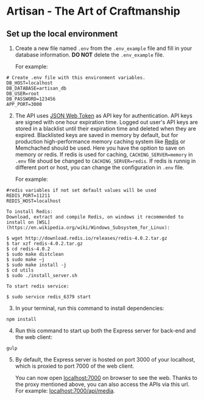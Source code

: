 # Artisan - The Art of Craftmanship

## Set up the local environment
1. Create a new file named `.env` from the `.env_example` file and fill in your database information. **DO NOT** delete the `.env_example` file.

   For example:
```
# Create .env file with this environment variables.
DB_HOST=localhost
DB_DATABASE=artisan_db
DB_USER=root
DB_PASSWORD=123456
APP_PORT=3000
```

2. The API uses [JSON Web Token](https://en.wikipedia.org/wiki/JSON_Web_Token) as API key for authentication. API keys are signed with one hour expiration time. Logged out user's API keys are stored in a blacklist until their expiration time and deleted when they are expired. Blacklisted keys are saved in memory by default, but for production high-performance memory caching system like [Redis](https://redis.io/) or Memchached should be used. Here you have the opition to save on memory or redis. If redis is used for caching, `CACHING_SERVER=memory` in `.env` file shoud be changed to `CACHING_SERVER=redis`. If redis is runnig in different port or host, you can change the configuration in `.env` file.

	For example:
```
#redis variables if not set default values will be used
REDIS_PORT=11211
REDIS_HOST=localhost
```

	To install Redis:
	Download, extract and compile Redis, on windows it recommended to install on [WSL](https://en.wikipedia.org/wiki/Windows_Subsystem_for_Linux):
```shelll
$ wget http://download.redis.io/releases/redis-4.0.2.tar.gz
$ tar xzf redis-4.0.2.tar.gz
$ cd redis-4.0.2
$ sudo make distclean
$ sudo make –j
$ sudo make install -j
$ cd utils
$ sudo ./install_server.sh
```
	To start redis service:
```shelll
$ sudo service redis_6379 start
```


3. In your terminal, run this command to install dependencies:
```
npm install
``` 

4. Run this command to start up both the Express server for back-end and the web client:

```
gulp
```

5. By default, the Express server is hosted on port 3000 of your localhost, which is proxied to port 7000 of the web client.

   You can now open [localhost:7000](http://localhost:7000) on browser to see the web. Thanks to the proxy mentioned above, you can also access the APIs via this url. For example: [localhost:7000/api/media](http://localhost:7000/api/media).

